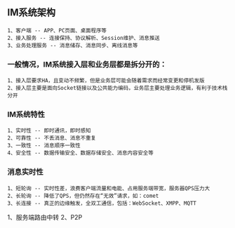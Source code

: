 
## IM系统架构
    1、客户端 -- APP、PC页面、桌面程序等
    2、接入服务 -- 连接保持、协议解析、Session维护、消息推送
    3、业务处理服务 -- 消息储存、消息同步、离线消息等
    
### 一般情况，IM系统接入层和业务层都是拆分开的：
    1、接入层要求HA，且变动不频繁，但是业务层可能会随着需求而经常变更和停机发版
    2、接入层主要是面向Socket链接以及公共能力编码，业务层主要处理业务逻辑，有利于技术栈分开
        
### IM系统特性
    1、实时性 -- 即时通讯，即时感知
    2、可靠性 -- 不丢消息、消息不重复
    3、一致性 -- 消息顺序一致性
    4、安全性 -- 数据传输安全、数据存储安全、消息内容安全等

### 消息实时性
    1、短轮询 -- 实时性差，浪费客户端流量和电能、占用服务端带宽，服务器QPS压力大
    2、长轮询 -- 降低了QPS，但仍然存在“无效”请求，如：comet
    3、长连接 -- 真正的边缘触发，全双工通信，包括：WebSocket、XMPP、MQTT
    


1、服务端路由中转
2、P2P
